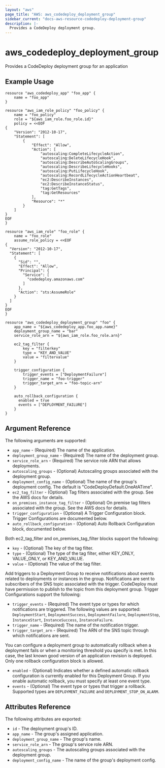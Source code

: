 ```yaml
---
layout: "aws"
page_title: "AWS: aws_codedeploy_deployment_group"
sidebar_current: "docs-aws-resource-codedeploy-deployment-group"
description: |-
  Provides a CodeDeploy deployment group.
---
```


# aws\_codedeploy\_deployment\_group

Provides a CodeDeploy deployment group for an application

## Example Usage

```
resource "aws_codedeploy_app" "foo_app" {
    name = "foo_app"
}

resource "aws_iam_role_policy" "foo_policy" {
    name = "foo_policy"
    role = "${aws_iam_role.foo_role.id}"
    policy = <<EOF
{
    "Version": "2012-10-17",
    "Statement": [
        {
            "Effect": "Allow",
            "Action": [
                "autoscaling:CompleteLifecycleAction",
                "autoscaling:DeleteLifecycleHook",
                "autoscaling:DescribeAutoScalingGroups",
                "autoscaling:DescribeLifecycleHooks",
                "autoscaling:PutLifecycleHook",
                "autoscaling:RecordLifecycleActionHeartbeat",
                "ec2:DescribeInstances",
                "ec2:DescribeInstanceStatus",
                "tag:GetTags",
                "tag:GetResources"
            ],
            "Resource": "*"
        }
    ]
}
EOF
}

resource "aws_iam_role" "foo_role" {
    name = "foo_role"
    assume_role_policy = <<EOF
{
  "Version": "2012-10-17",
  "Statement": [
    {
      "Sid": "",
      "Effect": "Allow",
      "Principal": {
        "Service": [
          "codedeploy.amazonaws.com"
        ]
      },
      "Action": "sts:AssumeRole"
    }
  ]
}
EOF
}

resource "aws_codedeploy_deployment_group" "foo" {
    app_name = "${aws_codedeploy_app.foo_app.name}"
    deployment_group_name = "bar"
    service_role_arn = "${aws_iam_role.foo_role.arn}"

    ec2_tag_filter {
        key = "filterkey"
        type = "KEY_AND_VALUE"
        value = "filtervalue"
    }

    trigger_configuration {
        trigger_events = ["DeploymentFailure"]
        trigger_name = "foo-trigger"
        trigger_target_arn = "foo-topic-arn"
    }

    auto_rollback_configuration {
      enabled = true
      events = ["DEPLOYMENT_FAILURE"]
    }
}
```

## Argument Reference

The following arguments are supported:

* `app_name` - (Required) The name of the application.
* `deployment_group_name` - (Required) The name of the deployment group.
* `service_role_arn` - (Required) The service role ARN that allows deployments.
* `autoscaling_groups` - (Optional) Autoscaling groups associated with the deployment group.
* `deployment_config_name` - (Optional) The name of the group's deployment config. The default is "CodeDeployDefault.OneAtATime".
* `ec2_tag_filter` - (Optional) Tag filters associated with the group. See the AWS docs for details.
* `on_premises_instance_tag_filter` - (Optional) On premise tag filters associated with the group. See the AWS docs for details.
* `trigger_configuration` - (Optional) A Trigger Configuration block. Trigger Configurations are documented below.
* `auto_rollback_configuration` - (Optional) Auto Rollback Configuration block, documented below.

Both ec2_tag_filter and on_premises_tag_filter blocks support the following:

* `key` - (Optional) The key of the tag filter.
* `type` - (Optional) The type of the tag filter, either KEY_ONLY, VALUE_ONLY, or KEY_AND_VALUE.
* `value` - (Optional) The value of the tag filter.

Add triggers to a Deployment Group to receive notifications about events related to deployments or instances in the group. Notifications are sent to subscribers of the SNS topic associated with the trigger. CodeDeploy must have permission to publish to the topic from this deployment group. Trigger Configurations support the following:

 * `trigger_events` - (Required) The event type or types for which notifications are triggered. The following values are supported: `DeploymentStart`, `DeploymentSuccess`, `DeploymentFailure`, `DeploymentStop`, `InstanceStart`, `InstanceSuccess`, `InstanceFailure`.
 * `trigger_name` - (Required) The name of the notification trigger.
 * `trigger_target_arn` - (Required) The ARN of the SNS topic through which notifications are sent.

You can configure a deployment group to automatically rollback when a deployment fails or when a monitoring threshold you specify is met. In this case, the last known good version of an application revision is deployed. Only one rollback configuration block is allowed.

 * `enabled` - (Optional) Indicates whether a defined automatic rollback configuration is currently enabled for this Deployment Group. If you enable automatic rollback, you must specify at least one event type.
 * `events` - (Optional) The event type or types that trigger a rollback. Supported types are `DEPLOYMENT_FAILURE` and `DEPLOYMENT_STOP_ON_ALARM`.

## Attributes Reference

The following attributes are exported:

* `id` - The deployment group's ID.
* `app_name` - The group's assigned application.
* `deployment_group_name` - The group's name.
* `service_role_arn` - The group's service role ARN.
* `autoscaling_groups` - The autoscaling groups associated with the deployment group.
* `deployment_config_name` - The name of the group's deployment config.
